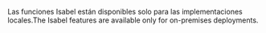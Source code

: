 <span data-ttu-id="81d84-101">Las funciones Isabel están disponibles solo para las implementaciones locales.</span><span class="sxs-lookup"><span data-stu-id="81d84-101">The Isabel features are available only for on-premises deployments.</span></span>